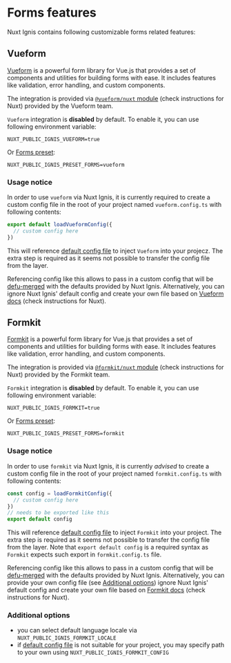# Forms features

Nuxt Ignis contains following customizable forms related features:

## Vueform

<PackagesReference :packages="[{ name: '@vueform/nuxt', version: '1.20.0' }]" />

[Vueform](https://vueform.com/) is a powerful form library for Vue.js that provides a set of components and utilities for building forms with ease. It includes features like validation, error handling, and custom components.

The integration is provided via [`@vueform/nuxt` module](https://vueform.com/docs/installation#manual-installation) (check instructions for Nuxt) provided by the Vueform team.

`Vueform` integration is **disabled** by default. To enable it, you can use following environment variable:

```dotenv
NUXT_PUBLIC_IGNIS_VUEFORM=true
```

Or [Forms preset](/2-3-optional-features.html#forms-preset):

```dotenv
NUXT_PUBLIC_IGNIS_PRESET_FORMS=vueform
```

### Usage notice

In order to use `vueform` via Nuxt Ignis, it is currently required to create a custom config file in the root of your project named `vueform.config.ts` with following contents:

```ts [vueform.config.ts]
export default loadVueformConfig({
  // custom config here
})
```

This will reference [default config file](hhttps://github.com/AloisSeckar/nuxt-ignis/blob/main/core/app/utils/config/vueform.ts) to inject `Vueform` into your projecz. The extra step is required as it seems not possible to transfer the config file from the layer.

Referencing config like this allows to pass in a custom config that will be [defu-merged](/2-1-configuration.html#defu-merge) with the defaults provided by Nuxt Ignis. Alternatively, you can ignore Nuxt Ignis' default config and create your own file based on [Vueform docs](https://vueform.com/docs/installation#manual-installation) (check instructions for Nuxt).

## Formkit

<PackagesReference :packages="[{ name: '@formkit/nuxt', version: '1.6.9' }]" />

[Formkit](https://formkit.com/) is a powerful form library for Vue.js that provides a set of components and utilities for building forms with ease. It includes features like validation, error handling, and custom components.

The integration is provided via [`@formkit/nuxt` module](https://formkit.com/getting-started/installation) (check instructions for Nuxt) provided by the Formkit team.

`Formkit` integration is **disabled** by default. To enable it, you can use following environment variable:

```dotenv
NUXT_PUBLIC_IGNIS_FORMKIT=true
```

Or [Forms preset](/2-3-optional-features.html#forms-preset):

```dotenv
NUXT_PUBLIC_IGNIS_PRESET_FORMS=formkit
```

### Usage notice

In order to use `formkit` via Nuxt Ignis, it is currently _advised_ to create a custom config file in the root of your project named `formkit.config.ts` with following contents:

```ts [formkit.config.ts]
const config = loadFormkitConfig({
  // custom config here
})
// needs to be exported like this
export default config
```

This will reference [default config file](https://github.com/AloisSeckar/nuxt-ignis/blob/main/core/app/utils/config/formkit.ts) to inject `Formkit` into your project. The extra step is required as it seems not possible to transfer the config file from the layer. Note that `export default config` is a required syntax as `Formkit` expects such export in `formkit.config.ts` file.

Referencing config like this allows to pass in a custom config that will be [defu-merged](/2-1-configuration.html#defu-merge) with the defaults provided by Nuxt Ignis. Alternatively, you can provide your own config file (see [Additional options](#additional-options)) ignore Nuxt Ignis' default config and create your own file based on [Formkit docs](https://formkit.com/getting-started/installation) (check instructions for Nuxt).

### Additional options

- you can select default language locale via `NUXT_PUBLIC_IGNIS_FORMKIT_LOCALE`
- if [default config file](https://github.com/AloisSeckar/nuxt-ignis/blob/main/core/app/utils/config/formkit.ts) is not suitable for your project, you may specify path to your own using `NUXT_PUBLIC_IGNIS_FORMKIT_CONFIG`
